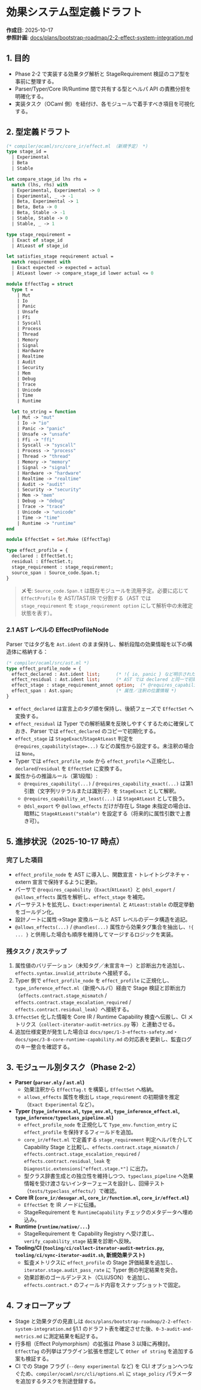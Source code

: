 # 効果システム型定義ドラフト

**作成日**: 2025-10-17  
**参照計画**: [docs/plans/bootstrap-roadmap/2-2-effect-system-integration.md](../../docs/plans/bootstrap-roadmap/2-2-effect-system-integration.md)

## 1. 目的

- Phase 2-2 で実装する効果タグ解析と StageRequirement 検証のコア型を事前に整理する。
- Parser/Typer/Core IR/Runtime 間で共有する型とヘルパ API の責務分担を明確化する。
- 実装タスク（OCaml 側）を紐付け、各モジュールで着手すべき項目を可視化する。

## 2. 型定義ドラフト

```ocaml
(* compiler/ocaml/src/core_ir/effect.ml （新規予定） *)
type stage_id =
  | Experimental
  | Beta
  | Stable

let compare_stage_id lhs rhs =
  match (lhs, rhs) with
  | Experimental, Experimental -> 0
  | Experimental, _ -> -1
  | Beta, Experimental -> 1
  | Beta, Beta -> 0
  | Beta, Stable -> -1
  | Stable, Stable -> 0
  | Stable, _ -> 1

type stage_requirement =
  | Exact of stage_id
  | AtLeast of stage_id

let satisfies_stage requirement actual =
  match requirement with
  | Exact expected -> expected = actual
  | AtLeast lower -> compare_stage_id lower actual <= 0

module EffectTag = struct
  type t =
    | Mut
    | Io
    | Panic
    | Unsafe
    | Ffi
    | Syscall
    | Process
    | Thread
    | Memory
    | Signal
    | Hardware
    | Realtime
    | Audit
    | Security
    | Mem
    | Debug
    | Trace
    | Unicode
    | Time
    | Runtime

  let to_string = function
    | Mut -> "mut"
    | Io -> "io"
    | Panic -> "panic"
    | Unsafe -> "unsafe"
    | Ffi -> "ffi"
    | Syscall -> "syscall"
    | Process -> "process"
    | Thread -> "thread"
    | Memory -> "memory"
    | Signal -> "signal"
    | Hardware -> "hardware"
    | Realtime -> "realtime"
    | Audit -> "audit"
    | Security -> "security"
    | Mem -> "mem"
    | Debug -> "debug"
    | Trace -> "trace"
    | Unicode -> "unicode"
    | Time -> "time"
    | Runtime -> "runtime"
end

module EffectSet = Set.Make (EffectTag)

type effect_profile = {
  declared : EffectSet.t;
  residual : EffectSet.t;
  stage_requirement : stage_requirement;
  source_span : Source_code.Span.t;
}
```

> **メモ**: `Source_code.Span.t` は既存モジュールを流用予定。必要に応じて `EffectProfile` を AST/TAST/IR で分割する（AST では `stage_requirement` を `stage_requirement option` にして解析中の未確定状態を表す）。

### 2.1 AST レベルの EffectProfileNode

Parser ではタグ名を `Ast.ident` のまま保持し、解析段階の効果情報を以下の構造体に格納する：

```ocaml
(* compiler/ocaml/src/ast.ml *)
type effect_profile_node = {
  effect_declared : Ast.ident list;      (* !{ io, panic } など明示された集合 *)
  effect_residual : Ast.ident list;      (* AST では declared と同一で初期化 *)
  effect_stage : stage_requirement_annot option;  (* @requires_capability 等で解析 *)
  effect_span : Ast.span;                (* 属性／注釈の位置情報 *)
}
```

- `effect_declared` は宣言上のタグ順を保持し、後続フェーズで `EffectSet` へ変換する。
- `effect_residual` は Typer での解析結果を反映しやすくするために確保しておき、Parser では `effect_declared` のコピーで初期化する。
- `effect_stage` は `StageExact`/`StageAtLeast` 判定を `@requires_capability(stage=...)` などの属性から設定する。未注釈の場合は `None`。
- Typer では `effect_profile_node` から `effect_profile` へ正規化し、`declared`/`residual` を `EffectSet` に変換する。
- 属性からの推論ルール（第1段階）:
  - `@requires_capability(...)` / `@requires_capability_exact(...)` は第1引数（文字列リテラルまたは識別子）を `StageExact` として解釈。
  - `@requires_capability_at_least(...)` は `StageAtLeast` として扱う。
  - `@dsl_export` や `@allows_effects` だけが存在し Stage 未指定の場合は、暗黙に `StageAtLeast("stable")` を設定する（将来的に属性引数で上書き可）。

## 5. 進捗状況（2025-10-17 時点）

### 完了した項目
- `effect_profile_node` を AST に導入し、関数宣言・トレイトシグネチャ・extern 宣言で保持するように更新。
- パーサで `@requires_capability`（`Exact`/`AtLeast`）と `@dsl_export` / `@allows_effects` 属性を解析し、`effect_stage` を補完。
- パーサテストを拡充し、`Exact:experimental` と `AtLeast:stable` の既定挙動をゴールデン化。
- 設計ノートに属性→Stage 変換ルールと AST レベルのデータ構造を追記。
- `@allows_effects(...)` / `@handles(...)` 属性から効果タグ集合を抽出し、`!{ ... }` と併用した場合も順序を維持してマージするロジックを実装。

### 残タスク / 次ステップ
1. 属性値のバリデーション（未知タグ／未宣言キー）と診断出力を追加し、`effects.syntax.invalid_attribute` へ接続する。
2. Typer 側で `effect_profile_node` を `effect_profile` に正規化し、`type_inference_effect.ml`（新規ヘルパ）経由で Stage 検証と診断出力（`effects.contract.stage_mismatch` / `effects.contract.stage_escalation_required` / `effects.contract.residual_leak`）へ接続する。
3. `EffectSet` 化した情報を Core IR / Runtime Capability 検査へ伝搬し、CI メトリクス（`collect-iterator-audit-metrics.py` 等）と連動させる。
4. 追加仕様変更が発生した場合は `docs/spec/1-3-effects-safety.md`・`docs/spec/3-8-core-runtime-capability.md` の対応表を更新し、監査ログのキー整合を確認する。

## 3. モジュール別タスク（Phase 2-2）

- **Parser (`parser.mly` / `ast.ml`)**
  - 効果注釈から `EffectTag.t` を構築し `EffectSet` へ格納。
  - `allows_effects` 属性を検出し `stage_requirement` の初期値を推定（`Exact Experimental` など）。
- **Typer (`type_inference.ml`, `type_env.ml`, `type_inference_effect.ml`, `type_inference/typeclass_pipeline.ml`)**
  - `effect_profile_node` を正規化して `Type_env.function_entry` に `effect_profile` を保持するフィールドを追加。
  - `core_ir/effect.ml` で定義する `stage_requirement` 判定ヘルパを介して Capability Stage と比較し、`effects.contract.stage_mismatch` / `effects.contract.stage_escalation_required` / `effects.contract.residual_leak` を `Diagnostic.extensions["effect.stage.*"]` に出力。
  - 型クラス辞書生成との独立性を維持しつつ、`typeclass_pipeline` へ効果情報を受け渡さないインターフェースを設計し、回帰テスト（`tests/typeclass_effects/`）で確認。
- **Core IR (`core_ir/desugar.ml`, `core_ir/function.ml`, `core_ir/effect.ml`)**
  - `EffectSet` を IR ノードに伝播。
  - StageRequirement を `RuntimeCapability` チェックのメタデータへ埋め込み。
- **Runtime (`runtime/native/...`)**
  - StageRequirement を Capability Registry へ受け渡し、`verify_capability_stage` 結果を診断へ反映。
- **Tooling/CI (`tooling/ci/collect-iterator-audit-metrics.py`, `tooling/ci/sync-iterator-audit.sh`, 新規効果テスト)**
  - 監査メトリクスに `effect_profile` の Stage 評価結果を追加し、`iterator.stage.audit_pass_rate` に Typer 側の判定結果を突合。
  - 効果診断のゴールデンテスト（CLI/JSON）を追加し、`effects.contract.*` のフィールド内容をスナップショットで固定。

## 4. フォローアップ

- Stage と効果タグの見直しは `docs/plans/bootstrap-roadmap/2-2-effect-system-integration.md` §1.1 のドラフト表を確定させた後、`0-3-audit-and-metrics.md` に測定結果を転記する。
- 行多相（Effect Polymorphism）の拡張は Phase 3 以降に再検討。`EffectTag` の列挙はプラグイン拡張を想定して `Other of string` を追加する案も検証する。
- CI での Stage フラグ (`--deny experimental` など) を CLI オプションへつなぐため、`compiler/ocaml/src/cli/options.ml` に `stage_policy` パラメータを追加するタスクを別途登録する。
